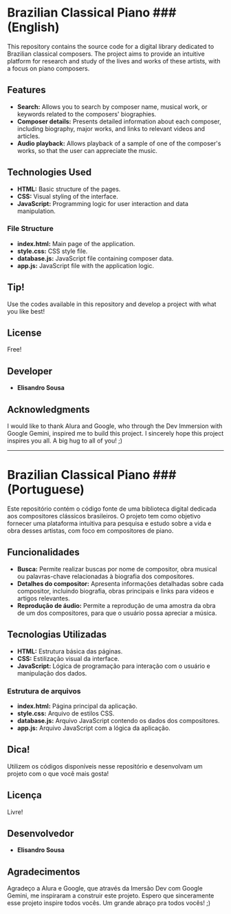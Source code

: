 # Brazilian Classical Piano ### (English)

This repository contains the source code for a digital library dedicated to Brazilian classical composers. The project aims to provide an intuitive platform for research and study of the lives and works of these artists, with a focus on piano composers.

## Features

* **Search:** Allows you to search by composer name, musical work, or keywords related to the composers' biographies.
* **Composer details:** Presents detailed information about each composer, including biography, major works, and links to relevant videos and articles.
* **Audio playback:** Allows playback of a sample of one of the composer's works, so that the user can appreciate the music.

## Technologies Used

* **HTML:** Basic structure of the pages.
* **CSS:** Visual styling of the interface.
* **JavaScript:** Programming logic for user interaction and data manipulation.

### File Structure

* **index.html:** Main page of the application.
* **style.css:** CSS style file.
* **database.js:** JavaScript file containing composer data.
* **app.js:** JavaScript file with the application logic.

## Tip!

Use the codes available in this repository and develop a project with what you like best!

## License

Free!

## Developer

* **Elisandro Sousa**

## Acknowledgments

I would like to thank Alura and Google, who through the Dev Immersion with Google Gemini, inspired me to build this project. I sincerely hope this project inspires you all.
A big hug to all of you! ;)

-------------------------------------------------------------------------------------------------------------------------------------------------------------------------------------------------------------------------------------------------------------------------------

# Brazilian Classical Piano ### (Portuguese)

Este repositório contém o código fonte de uma biblioteca digital dedicada aos compositores clássicos brasileiros. O projeto tem como objetivo fornecer uma plataforma intuitiva para pesquisa e estudo sobre a vida e obra desses artistas, com foco em compositores de piano.

## Funcionalidades

* **Busca:** Permite realizar buscas por nome de compositor, obra musical ou palavras-chave relacionadas à biografia dos compositores.
* **Detalhes do compositor:** Apresenta informações detalhadas sobre cada compositor, incluindo biografia, obras principais e links para vídeos e artigos relevantes.
* **Reprodução de áudio:** Permite a reprodução de uma amostra da obra de um dos compositores, para que o usuário possa apreciar a música.

## Tecnologias Utilizadas

* **HTML:** Estrutura básica das páginas.
* **CSS:** Estilização visual da interface.
* **JavaScript:** Lógica de programação para interação com o usuário e manipulação dos dados.

### Estrutura de arquivos

* **index.html:** Página principal da aplicação.
* **style.css:** Arquivo de estilos CSS.
* **database.js:** Arquivo JavaScript contendo os dados dos compositores.
* **app.js:** Arquivo JavaScript com a lógica da aplicação.

## Dica!

Utilizem os códigos disponíveis nesse repositório e desenvolvam um projeto com o que você mais gosta!

## Licença

Livre!

## Desenvolvedor

* **Elisandro Sousa**

## Agradecimentos

Agradeço a Alura e Google, que através da Imersão Dev com Google Gemini, me inspiraram a construir este projeto. Espero que sinceramente esse projeto inspire todos vocês.
Um grande abraço pra todos vocês! ;)
